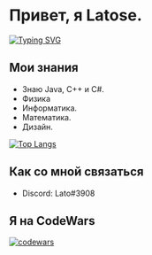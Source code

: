 #  Привет, я Latose.

[![Typing SVG](https://readme-typing-svg.herokuapp.com?color=%2336BCF7&lines=I+am+Cpp+and+Java+coder)](https://git.io/typing-svg)


## Мои знания
- Знаю Java, С++ и C#.
- Физика
- Информатика.
- Математика.
- Дизайн.

[![Top Langs](https://github-readme-stats.vercel.app/api/top-langs/?username=latose&layout=compact)](https://github.com/latose/github-readme-stats)

## Как со мной связаться
- Discord: Lato#3908

## Я на CodeWars 
 [![codewars](https://www.codewars.com/users/DOBRATA/badges/large)](https://www.codewars.com/users/DOBRATA)   
 


